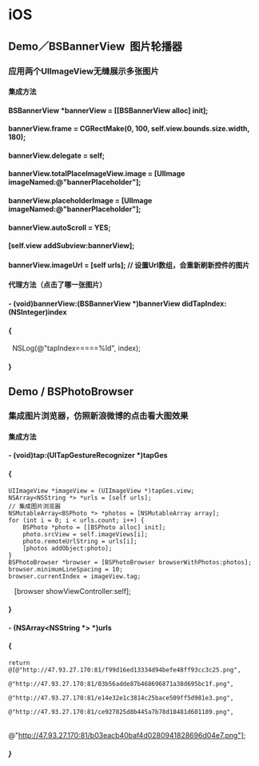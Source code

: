 # iOS
## Demo／BSBannerView  图片轮播器
### 应用两个UIImageView无缝展示多张图片
#### 集成方法 
#### BSBannerView *bannerView = [[BSBannerView alloc] init];
#### bannerView.frame = CGRectMake(0, 100, self.view.bounds.size.width, 180);
#### bannerView.delegate = self;
#### bannerView.totalPlaceImageView.image = [UIImage imageNamed:@"bannerPlaceholder"];
#### bannerView.placeholderImage = [UIImage imageNamed:@"bannerPlaceholder"];
#### bannerView.autoScroll = YES; 
#### [self.view addSubview:bannerView];
#### bannerView.imageUrl = [self urls]; // 设置Url数组，会重新刷新控件的图片

#### 代理方法（点击了哪一张图片）
#### - (void)bannerView:(BSBannerView *)bannerView didTapIndex:(NSInteger)index
#### {
    NSLog(@"tapIndex=====%ld", index);
#### }


## Demo / BSPhotoBrowser
### 集成图片浏览器，仿照新浪微博的点击看大图效果
#### 集成方法
#### - (void)tap:(UITapGestureRecognizer *)tapGes
#### {
    UIImageView *imageView = (UIImageView *)tapGes.view;
    NSArray<NSString *> *urls = [self urls];  
    // 集成图片浏览器
    NSMutableArray<BSPhoto *> *photos = [NSMutableArray array];
    for (int i = 0; i < urls.count; i++) {
        BSPhoto *photo = [[BSPhoto alloc] init];
        photo.srcView = self.imageViews[i];
        photo.remoteUrlString = urls[i];
        [photos addObject:photo];
    }
    BSPhotoBrowser *browser = [BSPhotoBrowser browserWithPhotos:photos];
    browser.minimumLineSpacing = 10;
    browser.currentIndex = imageView.tag;
    [browser showViewController:self];
#### }
#### - (NSArray<NSString *> *)urls
#### {
    return @[@"http://47.93.27.170:81/f99d16ed13334d94befe48ff93cc3c25.png",
             @"http://47.93.27.170:81/03b56adde87b468696871a38d695bc1f.png",
             @"http://47.93.27.170:81/e14e32e1c3814c25bace509ff5d981e3.png",
             @"http://47.93.27.170:81/ce927825d8b445a7b78d18481d601189.png",
             @"http://47.93.27.170:81/b03eacb40baf4d0280941828696d04e7.png"];
##### }

